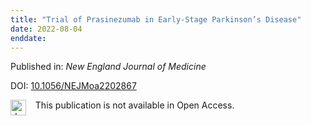 ```yaml
---
title: "Trial of Prasinezumab in Early-Stage Parkinson’s Disease"
date: 2022-08-04
enddate:
---
```


Published in: *New England Journal of Medicine*

DOI: [10.1056/NEJMoa2202867](https://doi.org/10.1056/NEJMoa2202867)

<img src="https://upload.wikimedia.org/wikipedia/commons/thumb/0/0e/Closed_Access_logo_transparent.svg/1200px-Closed_Access_logo_transparent.svg.png" alt="drawing" width="25" align="left"/> &nbsp;&nbsp;&nbsp;This publication is not available in Open Access.


